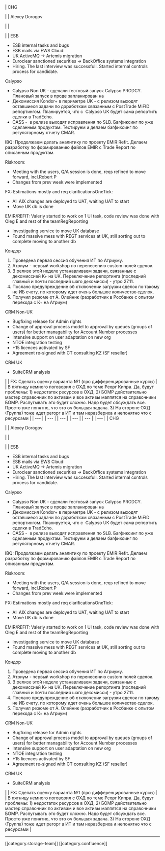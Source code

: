 





| CHG

 | 
| Alexey Dorogov

 | 
| 

 | 
| ESB

<ul><li>ESB internal tasks and bugs</li><li>ESB mails via EWS Cloud</li><li>UK ActiveMQ → Artemis migration</li><li>Euroclear sanctioned securities → BackOffice systems integration</li><li>Hiring. The last interview was successfull. Started internal controls process for candidate.</li></ul>

Calypso

<ul><li>Calypso Non UK - сделали тестовый запуск Calypso PRODCY. Плановый запуск в проде запланирован на </li><li>Декомиссия Kondor+ в периметре UK - с релизом выходят оставшиеся задачи по доработкам связанным с PostTrade MiFID репортингом. Планируется, что с  Calypso UK будет сама репортить сделки в TradEcho.</li><li>CASS -  в релизе выходят исправления по SLB. Багфиксинг по уже сделанным продуктам. Тестируем и делаем багфиксинг по регуляторному отчету CMAR.</li></ul>

IBQ: Продолжаем делать аналитику по проекту EMIR Refit. Делаем разработку по формированию файлов EMIR c Trade Report по описанным продуктам. 

Riskroom:<ul><li>Meeting with the users, Q/A session is done, reqs refined to move forward, incl.Robert P</li><li>Changes from prev week were implemented</li></ul>FX: Estimations mostly and req clarificationsOneTick:<ul><li>All AIX changes are deployed to UAT, waiting UAT to start</li><li>Move UK db is done</li></ul>EMIR/REFIT: Valeriy started to work on 1 UI task, code review was done with Oleg E and rest of the teamRegReporting<ul><li>Investigating service to move UK database</li><li>Found massive mess with REGT services at UK, still sorting out to complete moving to another db</li></ul>Кондор
1. Проведена первая сессия обучения ИТ по Атриуму.
1. Атриум - первый workshop по перенесению custom полей сделок.
1. В релизе этой неделе устанавливаем задачи, связанные с декомиссией К+ на UK. Переключение репортинга (последний главный и почти последний шаго декомисси) - утро 27.11.
1. Послано предупреждение об отключении загрузки сделок по такому не ИБ счету, по которому идет очень большое количество сделок.
1. Получил резюме от А. Олейник (разработчик в Росбанке с опытом перехода с К+ на Атриум)

CRM Non-UK<ul><li>Bugfixing release for Admin rights</li><li>Change of approval process model to approval by queues (groups of users) for better managability for Account Number processes</li><li>Intensive support on user adaptation on new org</li><li>NTOE integration testing</li><li>+15 licences activated by SF</li><li>Agreement re-signed with CT consulting KZ (SF reseller)</li></ul>CRM UK <ul><li>SuiteCRM analysis</li></ul> | 
| FX: Сделать оценку варианта №1 (про дифференцированные курсы) | 
| В пятницу немного поговорил с ОХД по теме Реорг Кипра. Да, будут проблемы: 1) недостаток ресурсов в ОХД, 2) БОМР действительно мастер справочник по активам и все активы маппятся на справочники БОМР. Распутывать это будет сложно. Надо будет обсуждать все. Просто уже понятно, что это оч большая задача. 3) На стороне ОХД (Группа) тоже идет регорг в ИТ и там неразбериха и непонятно что с ресурсами   | 
|  --- | 
|  --- | 
|  --- | 
|  --- | 
|  --- | 
|  --- | 
| CHG

 | 
| Alexey Dorogov

 | 
| 

 | 
| ESB

<ul><li>ESB internal tasks and bugs</li><li>ESB mails via EWS Cloud</li><li>UK ActiveMQ → Artemis migration</li><li>Euroclear sanctioned securities → BackOffice systems integration</li><li>Hiring. The last interview was successfull. Started internal controls process for candidate.</li></ul>

Calypso

<ul><li>Calypso Non UK - сделали тестовый запуск Calypso PRODCY. Плановый запуск в проде запланирован на </li><li>Декомиссия Kondor+ в периметре UK - с релизом выходят оставшиеся задачи по доработкам связанным с PostTrade MiFID репортингом. Планируется, что с  Calypso UK будет сама репортить сделки в TradEcho.</li><li>CASS -  в релизе выходят исправления по SLB. Багфиксинг по уже сделанным продуктам. Тестируем и делаем багфиксинг по регуляторному отчету CMAR.</li></ul>

IBQ: Продолжаем делать аналитику по проекту EMIR Refit. Делаем разработку по формированию файлов EMIR c Trade Report по описанным продуктам. 

Riskroom:<ul><li>Meeting with the users, Q/A session is done, reqs refined to move forward, incl.Robert P</li><li>Changes from prev week were implemented</li></ul>FX: Estimations mostly and req clarificationsOneTick:<ul><li>All AIX changes are deployed to UAT, waiting UAT to start</li><li>Move UK db is done</li></ul>EMIR/REFIT: Valeriy started to work on 1 UI task, code review was done with Oleg E and rest of the teamRegReporting<ul><li>Investigating service to move UK database</li><li>Found massive mess with REGT services at UK, still sorting out to complete moving to another db</li></ul>Кондор
1. Проведена первая сессия обучения ИТ по Атриуму.
1. Атриум - первый workshop по перенесению custom полей сделок.
1. В релизе этой неделе устанавливаем задачи, связанные с декомиссией К+ на UK. Переключение репортинга (последний главный и почти последний шаго декомисси) - утро 27.11.
1. Послано предупреждение об отключении загрузки сделок по такому не ИБ счету, по которому идет очень большое количество сделок.
1. Получил резюме от А. Олейник (разработчик в Росбанке с опытом перехода с К+ на Атриум)

CRM Non-UK<ul><li>Bugfixing release for Admin rights</li><li>Change of approval process model to approval by queues (groups of users) for better managability for Account Number processes</li><li>Intensive support on user adaptation on new org</li><li>NTOE integration testing</li><li>+15 licences activated by SF</li><li>Agreement re-signed with CT consulting KZ (SF reseller)</li></ul>CRM UK <ul><li>SuiteCRM analysis</li></ul> | 
| FX: Сделать оценку варианта №1 (про дифференцированные курсы) | 
| В пятницу немного поговорил с ОХД по теме Реорг Кипра. Да, будут проблемы: 1) недостаток ресурсов в ОХД, 2) БОМР действительно мастер справочник по активам и все активы маппятся на справочники БОМР. Распутывать это будет сложно. Надо будет обсуждать все. Просто уже понятно, что это оч большая задача. 3) На стороне ОХД (Группа) тоже идет регорг в ИТ и там неразбериха и непонятно что с ресурсами   | 







*****

[[category.storage-team]] 
[[category.confluence]] 
